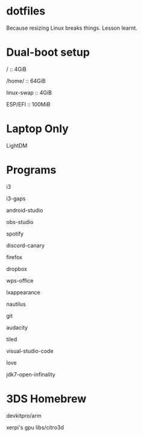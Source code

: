 # dotfiles
Because resizing Linux breaks things. Lesson learnt.

# Dual-boot setup
/ :: 4GiB

/home/ :: 64GiB

linux-swap :: 4GiB

ESP/EFI :: 100MiB

# Laptop Only
LightDM

# Programs
i3

i3-gaps

android-studio

obs-studio

spotify

discord-canary

firefox

dropbox

wps-office

lxappearance

nautilus

git

audacity

tiled

visual-studio-code

love

jdk7-open-infinality

# 3DS Homebrew

devkitpro/arm

xerpi's gpu libs/citro3d
